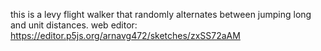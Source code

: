 this is a levy flight walker that randomly alternates between jumping long and unit distances.
web editor: https://editor.p5js.org/arnavg472/sketches/zxSS72aAM
